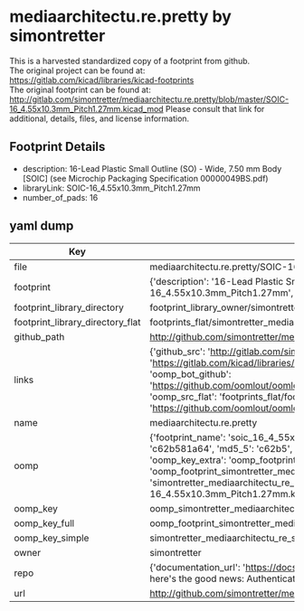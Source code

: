 # mediaarchitectu.re.pretty by simontretter  
This is a harvested standardized copy of a footprint from github.  
The original project can be found at:  
https://gitlab.com/kicad/libraries/kicad-footprints  
The original footprint can be found at:
http://gitlab.com/simontretter/mediaarchitectu.re.pretty/blob/master/SOIC-16_4.55x10.3mm_Pitch1.27mm.kicad_mod
Please consult that link for additional, details, files, and license information.  
## Footprint Details
* description: 16-Lead Plastic Small Outline (SO) - Wide, 7.50 mm Body [SOIC] (see Microchip Packaging Specification 00000049BS.pdf)  
* libraryLink: SOIC-16_4.55x10.3mm_Pitch1.27mm  
* number_of_pads: 16  
## yaml dump  
| Key | Value |  
| --- | --- |  
| file | mediaarchitectu.re.pretty/SOIC-16_4.55x10.3mm_Pitch1.27mm.kicad_mod |  
| footprint | {'description': '16-Lead Plastic Small Outline (SO) - Wide, 7.50 mm Body [SOIC] (see Microchip Packaging Specification 00000049BS.pdf)', 'libraryLink': 'SOIC-16_4.55x10.3mm_Pitch1.27mm', 'number_of_pads': 16} |  
| footprint_library_directory | footprint_library_owner/simontretter_mediaarchitectu.re.pretty |  
| footprint_library_directory_flat | footprints_flat/simontretter_mediaarchitectu_re_soic_16_4_55x10_3mm_pitch1_27mm/working |  
| github_path | http://github.com/simontretter/mediaarchitectu.re.pretty/blob/master/SOIC-16_4.55x10.3mm_Pitch1.27mm.kicad_mod |  
| links | {'github_src': 'http://gitlab.com/simontretter/mediaarchitectu.re.pretty/blob/master/SOIC-16_4.55x10.3mm_Pitch1.27mm.kicad_mod', 'github_src_repo': 'https://gitlab.com/kicad/libraries/kicad-footprints', 'oomp_bot': 'footprints/simontretter_mediaarchitectu_re_soic_16_4_55x10_3mm_pitch1_27mm/working', 'oomp_bot_github': 'https://github.com/oomlout/oomlout_oomp_footprint_bot/tree/main/footprints/simontretter_mediaarchitectu_re_soic_16_4_55x10_3mm_pitch1_27mm/working', 'oomp_src_flat': 'footprints_flat/footprints_flat/simontretter_mediaarchitectu_re_soic_16_4_55x10_3mm_pitch1_27mm/working', 'oomp_src_flat_github': 'https://github.com/oomlout/oomlout_oomp_footprint_src/tree/main/footprints_flat/simontretter_mediaarchitectu_re_soic_16_4_55x10_3mm_pitch1_27mm/working'} |  
| name | mediaarchitectu.re.pretty |  
| oomp | {'footprint_name': 'soic_16_4_55x10_3mm_pitch1_27mm', 'library_name': 'mediaarchitectu_re', 'md5': 'c62b581a64025af5c1bc577bf27e6e4c', 'md5_10': 'c62b581a64', 'md5_5': 'c62b5', 'md5_6': 'c62b58', 'oomp_key': 'oomp_simontretter_mediaarchitectu_re_soic_16_4_55x10_3mm_pitch1_27mm', 'oomp_key_extra': 'oomp_footprint_simontretter_mediaarchitectu_re_soic_16_4_55x10_3mm_pitch1_27mm', 'oomp_key_full': 'oomp_footprint_simontretter_mediaarchitectu_re_soic_16_4_55x10_3mm_pitch1_27mm_c62b58', 'oomp_key_simple': 'simontretter_mediaarchitectu_re_soic_16_4_55x10_3mm_pitch1_27mm', 'original_filename': 'mediaarchitectu.re.pretty/SOIC-16_4.55x10.3mm_Pitch1.27mm.kicad_mod', 'owner_name': 'simontretter'} |  
| oomp_key | oomp_simontretter_mediaarchitectu_re_soic_16_4_55x10_3mm_pitch1_27mm |  
| oomp_key_full | oomp_footprint_simontretter_mediaarchitectu_re_soic_16_4_55x10_3mm_pitch1_27mm |  
| oomp_key_simple | simontretter_mediaarchitectu_re_soic_16_4_55x10_3mm_pitch1_27mm |  
| owner | simontretter |  
| repo | {'documentation_url': 'https://docs.github.com/rest/overview/resources-in-the-rest-api#rate-limiting', 'message': "API rate limit exceeded for 84.66.173.59. (But here's the good news: Authenticated requests get a higher rate limit. Check out the documentation for more details.)"} |  
| url | http://github.com/simontretter/mediaarchitectu.re.pretty |  

